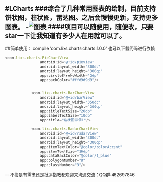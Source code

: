#LCharts
###综合了几种常用图表的绘制，目前支持饼状图，柱状图，雷达图。之后会慢慢更新，支持更多图表。
-![图表](https://github.com/teddyisme/LCharts/blob/master/gifs/c.gif "录屏")
####项目可以随便用，随便改，只要star一下让我知道有多少人在用就可以了。
--
##简单使用：
    compile 'com.lixs.charts:charts:1.0.0'
    也可以下载代码进行依赖
```javascript
<com.lixs.charts.PieChartView
                android:id="@+id/pieView"
                android:layout_width="300dp"
                android:layout_height="300dp"
                app:circleStrokeWidth='2dp'
                app:backColor="#ffd9d9d9"/>


            <com.lixs.charts.BarChartView
                android:id="@+id/barView"
                android:layout_width="350dp"
                android:layout_height="300dp"
                app:titleTextSize="20dp"
                app:labelTextSize="10dp"
                app:title="柱状图示例1"/>

            <com.lixs.charts.RadarChartView
                android:id="@+id/radarView"
                android:layout_width="300dp"
                android:layout_height="300dp"
                app:itemTextColor="@color/colorAccent"
                app:itemTextSize="16dp"
                app:dataBackColor="@color/t_blue"
                app:polygonNumber="8"
                app:classNumber="3"/>
 ```
--
不管是有需求还是批评指教都欢迎来沟通交流：QQ群:462697846
